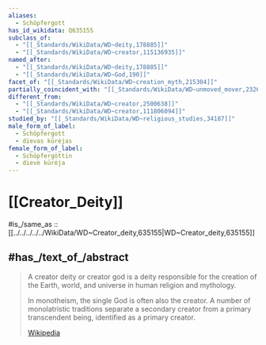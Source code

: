 ```yaml
---
aliases:
  - Schöpfergott
has_id_wikidata: Q635155
subclass_of:
  - "[[_Standards/WikiData/WD~deity,178885]]"
  - "[[_Standards/WikiData/WD~creator,115136935]]"
named_after:
  - "[[_Standards/WikiData/WD~deity,178885]]"
  - "[[_Standards/WikiData/WD~God,190]]"
facet_of: "[[_Standards/WikiData/WD~creation_myth,215304]]"
partially_coincident_with: "[[_Standards/WikiData/WD~unmoved_mover,2326055]]"
different_from:
  - "[[_Standards/WikiData/WD~creator,2500638]]"
  - "[[_Standards/WikiData/WD~creator,111806094]]"
studied_by: "[[_Standards/WikiData/WD~religious_studies,34187]]"
male_form_of_label:
  - Schöpfergott
  - dievas kūrėjas
female_form_of_label:
  - Schöpfergöttin
  - dievė kūrėja
---
```


# [[Creator_Deity]] 

#is_/same_as :: [[../../../../../WikiData/WD~Creator_deity,635155|WD~Creator_deity,635155]] 

## #has_/text_of_/abstract 

> A creator deity or creator god is a deity responsible for 
> the creation of the Earth, world, and universe in human religion and mythology. 
> 
> In monotheism, the single God is often also the creator. 
> A number of monolatristic traditions separate a secondary creator 
> from a primary transcendent being, identified as a primary creator.
>
> [Wikipedia](https://en.wikipedia.org/wiki/Creator%20deity) 

